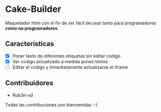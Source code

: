 # Cake-Builder
Maquetador html con el fin de ser fácil de usar tanto para programadores **como no programadores**.
## Características
- [x] Poner texto de diferentes etiquetas sin editar codigo
- [x] Ver codigo actualizado a medida pones textos
- [ ] Editar el codigo y inmediatamente actualizarse el iframe
## Contribuidores
- Rub3n-xd

Todas las contribuciones son bienvenidas :-)
